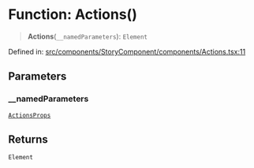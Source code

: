 # Function: Actions()

> **Actions**(`__namedParameters`): `Element`

Defined in: [src/components/StoryComponent/components/Actions.tsx:11](https://github.com/laruss/react-text-game/blob/6b9098a8e439fedc8e81574fd40f3e2840d770e8/packages/ui/src/components/StoryComponent/components/Actions.tsx#L11)

## Parameters

### \_\_namedParameters

[`ActionsProps`](../type-aliases/ActionsProps.md)

## Returns

`Element`
